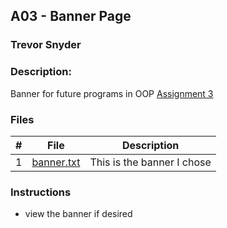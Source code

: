 ## A03 - Banner Page
### Trevor Snyder
### Description:
Banner for future programs in OOP [Assignment 3](https://github.com/rugbyprof/2143-Object-Oriented-Programming/tree/master/Assignments/02-A03)

### Files

|   #   | File            | Description                                        |
| :---: | --------------- | -------------------------------------------------- |
|   1   | [banner.txt](https://github.com/tdsnyder3/2143-OOP-Snyder/blob/main/Assignments/A03/Banner.txt)       | This is the banner I chose |


### Instructions

- view the banner if desired
